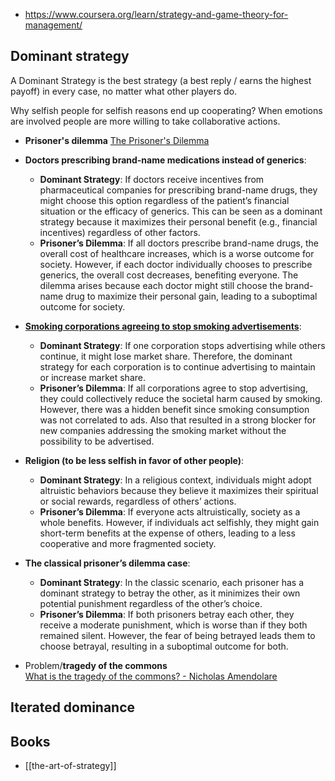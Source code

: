 - https://www.coursera.org/learn/strategy-and-game-theory-for-management/

## Dominant strategy
A Dominant Strategy is the best strategy (a best reply / earns the highest payoff) in every case, no matter what other players do.

Why selfish people for selfish reasons end up cooperating?
When emotions are involved people are more willing to take collaborative actions.
- **Prisoner's dilemma** 
  [The Prisoner's Dilemma](https://www.youtube.com/watch?v=t9Lo2fgxWHw&ab_channel=ThisPlace) 
  
- **Doctors prescribing brand-name medications instead of generics**:      
    - **Dominant Strategy**: If doctors receive incentives from pharmaceutical companies for prescribing brand-name drugs, they might choose this option regardless of the patient’s financial situation or the efficacy of generics. This can be seen as a dominant strategy because it maximizes their personal benefit (e.g., financial incentives) regardless of other factors.
    - **Prisoner’s Dilemma**: If all doctors prescribe brand-name drugs, the overall cost of healthcare increases, which is a worse outcome for society. However, if each doctor individually chooses to prescribe generics, the overall cost decreases, benefiting everyone. The dilemma arises because each doctor might still choose the brand-name drug to maximize their personal gain, leading to a suboptimal outcome for society.
    
- **[Smoking corporations agreeing to stop smoking advertisements](https://www.jstor.org/stable/1059521?seq=3)**:      
    - **Dominant Strategy**: If one corporation stops advertising while others continue, it might lose market share. Therefore, the dominant strategy for each corporation is to continue advertising to maintain or increase market share.
    - **Prisoner’s Dilemma**: If all corporations agree to stop advertising, they could collectively reduce the societal harm caused by smoking. However, there was a hidden benefit since smoking consumption was not correlated to ads. Also that resulted in a strong blocker for new companies addressing the smoking market without the possibility to be advertised.
    
- **Religion (to be less selfish in favor of other people)**:    
    - **Dominant Strategy**: In a religious context, individuals might adopt altruistic behaviors because they believe it maximizes their spiritual or social rewards, regardless of others’ actions.
    - **Prisoner’s Dilemma**: If everyone acts altruistically, society as a whole benefits. However, if individuals act selfishly, they might gain short-term benefits at the expense of others, leading to a less cooperative and more fragmented society.
	
- **The classical prisoner’s dilemma case**:    
    - **Dominant Strategy**: In the classic scenario, each prisoner has a dominant strategy to betray the other, as it minimizes their own potential punishment regardless of the other’s choice.
    - **Prisoner’s Dilemma**: If both prisoners betray each other, they receive a moderate punishment, which is worse than if they both remained silent. However, the fear of being betrayed leads them to choose betrayal, resulting in a suboptimal outcome for both.

- Problem/**tragedy of the commons**  
  [What is the tragedy of the commons? - Nicholas Amendolare](https://www.youtube.com/watch?v=CxC161GvMPc&ab_channel=TED-Ed)
  
## Iterated dominance



## Books
- [[the-art-of-strategy]]